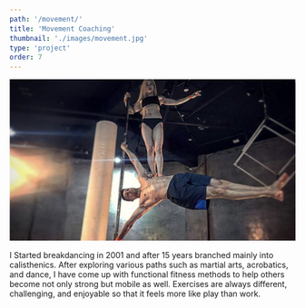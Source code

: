 ```yaml
---
path: '/movement/'
title: 'Movement Coaching'
thumbnail: './images/movement.jpg'
type: 'project'
order: 7
---
```


![Movement](./images/movement.jpg)

I Started breakdancing in 2001 and after 15 years branched mainly into calisthenics. After exploring various paths such as martial arts, acrobatics, and dance, I have come up with functional fitness methods to help others become not only strong but mobile as well. Exercises are always different, challenging, and enjoyable so that it feels more like play than work.